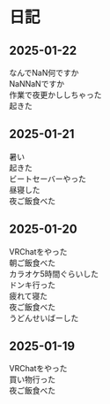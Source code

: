 # 日記

## 2025-01-22
なんでNaN何ですか  
NaNNaNですか  
作業で夜更かししちゃった  
起きた

## 2025-01-21
暑い  
起きた  
ビートセーバーやった  
昼寝した  
夜ご飯食べた

## 2025-01-20
VRChatをやった  
朝ご飯食べた  
カラオケ5時間ぐらいした  
ドンキ行った  
疲れて寝た  
夜ご飯食べた  
うどんせいばーした

## 2025-01-19
VRChatをやった  
買い物行った  
夜ご飯食べた
